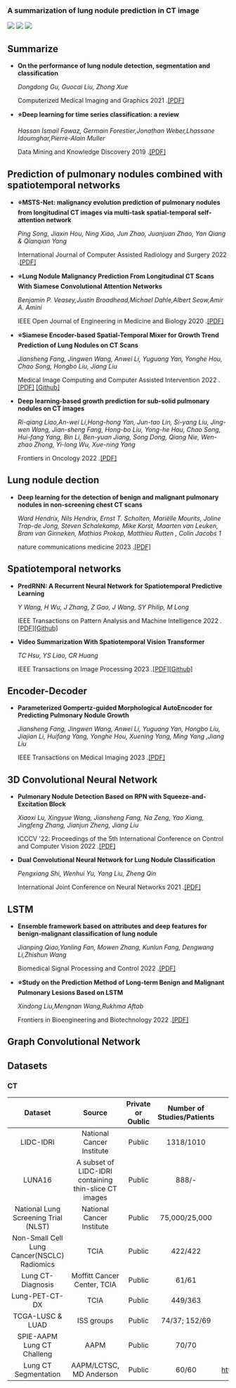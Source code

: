 ### A summarization of lung nodule prediction in CT image

![](https://img.shields.io/badge/-Github-181717?style=flat-square&logo=Github&logoColor=FFFFFF)
![](https://img.shields.io/badge/-Python-3776AB?style=flat-square&logo=Python&logoColor=FFFFFF)
![](https://img.shields.io/badge/-Pytorch-EE4C2C?style=flat-square&logo=Pytorch&logoColor=FFFFFF)





## Summarize
+ **On the performance of lung nodule detection, segmentation and classification**
  
  *Dongdong Gu, Guocai Liu, Zhong Xue*

  Computerized Medical Imaging and Graphics 2021 .[[PDF]](https://www.sciencedirect.com/science/article/pii/S0895611121000343)

+ **⭐Deep learning for time series classification: a review**

  *Hassan Ismail Fawaz, Germain Forestier,Jonathan Weber,Lhassane Idoumghar,Pierre-Alain Muller*

  Data Mining and Knowledge Discovery 2019 .[[PDF]](https://link.springer.com/article/10.1007/s10618-019-00619-1)
  
## Prediction of pulmonary nodules combined with spatiotemporal networks
+ **⭐MSTS-Net: malignancy evolution prediction of pulmonary nodules from longitudinal CT images via multi-task spatial-temporal self-attention network**

  *Ping Song, Jiaxin Hou, Ning Xiao, Jun Zhao, Juanjuan Zhao, Yan Qiang & Qianqian Yang*

  International Journal of Computer Assisted Radiology and Surgery 2022 .[[PDF]](https://link.springer.com/article/10.1007/s11548-022-02744-7#article-info)

+ **⭐Lung Nodule Malignancy Prediction From Longitudinal CT Scans With Siamese Convolutional Attention Networks**

  *Benjamin P. Veasey,Justin Broadhead,Michael Dahle,Albert Seow,Amir A. Amini*

  IEEE Open Journal of Engineering in Medicine and Biology 2020 .[[PDF]](https://ieeexplore.ieee.org/document/9195164)

+ **⭐Siamese Encoder-based Spatial-Temporal Mixer for Growth Trend Prediction of Lung Nodules on CT Scans**

  *Jiansheng Fang, Jingwen Wang, Anwei Li, Yuguang Yan, Yonghe Hou, Chao Song, Hongbo Liu, Jiang Liu*

  Medical Image Computing and Computer Assisted Intervention 2022 .[[PDF]](https://link.springer.com/chapter/10.1007/978-3-031-16431-6_46) [[Github]](https://github.com/liaw05/STMixer)

+ **Deep learning-based growth prediction for sub-solid pulmonary nodules on CT images**

  *Ri-qiang Liao,An-wei Li,Hong-hong Yan, Jun-tao Lin, Si-yang Liu, Jing-wen Wang, Jian-sheng Fang, Hong-bo Liu, Yong-he Hou, Chao Song, Hui-fang Yang, Bin Li, Ben-yuan Jiang, Song Dong, Qiang Nie, Wen-zhao Zhong, Yi-long Wu, Xue-ning Yang*

  Frontiers in Oncology 2022 .[[PDF]](https://www.frontiersin.org/journals/oncology/articles/10.3389/fonc.2022.1002953/full)

## Lung nodule dection
+ **Deep learning for the detection of benign and malignant pulmonary nodules in non-screening chest CT scans**

  *Ward Hendrix, Nils Hendrix, Ernst T. Scholten, Mariëlle Mourits, Joline Trap-de Jong, Steven Schalekamp, Mike Korst, Maarten van Leuken, Bram van Ginneken, Mathias Prokop, Matthieu Rutten , Colin Jacobs 1*

  nature  communications medicine 2023 .[[PDF]](https://www.nature.com/articles/s43856-023-00388-5)



## Spatiotemporal networks
+ **PredRNN: A Recurrent Neural Network for Spatiotemporal Predictive Learning**

  *Y Wang, H Wu, J Zhang, Z Gao, J Wang, SY Philip, M Long*

  IEEE Transactions on Pattern Analysis and Machine Intelligence 2022 .[[PDF]](https://ieeexplore.ieee.org/abstract/document/9749915/)[[Github]](https://github.com/thuml/predrnn-pytorch)

+ **Video Summarization With Spatiotemporal Vision Transformer**

  *TC Hsu, YS Liao, CR Huang*

  IEEE Transactions on Image Processing 2023 .[[PDF]](https://ieeexplore.ieee.org/abstract/document/10124837/)[[Github]](https://github.com/nchucvml/STVT)



## Encoder-Decoder
+ **Parameterized Gompertz-guided Morphological AutoEncoder for Predicting Pulmonary Nodule Growth**

  *Jiansheng Fang, Jingwen Wang, Anwei Li, Yuguang Yan, Hongbo Liu, Jiajian Li, Huifang Yang, Yonghe Hou, Xuening Yang, Ming Yang ,Jiang Liu*

  IEEE Transactions on Medical Imaging 2023 .[[PDF]](https://ieeexplore.ieee.org/abstract/document/10189348/authors#authors)

## 3D Convolutional Neural Network
+ **Pulmonary Nodule Detection Based on RPN with Squeeze-and-Excitation Block**

  *Xiaoxi Lu, Xingyue Wang, Jiansheng Fang, Na Zeng, Yao Xiang, Jingfeng Zhang, Jianjun Zheng, Jiang Liu*

  ICCCV '22: Proceedings of the 5th International Conference on Control and Computer Vision 2022 .[[PDF]](https://dl.acm.org/doi/abs/10.1145/3561613.3561627)

+ **Dual Convolutional Neural Network for Lung Nodule Classification**

  *Pengxiang Shi, Wenhui Yu, Yang Liu, Zheng Qin*

  International Joint Conference on Neural Networks 2021 .[[PDF]](https://ieeexplore.ieee.org/abstract/document/9533336)

## LSTM
+ **Ensemble framework based on attributes and deep features for benign-malignant classification of lung nodule**

  *Jianping Qiao,Yanling Fan, Mowen Zhang, Kunlun Fang, Dengwang Li,Zhishun Wang*

  Biomedical Signal Processing and Control 2022 .[[PDF]](https://www.sciencedirect.com/science/article/pii/S1746809422006711)

+ **⭐Study on the Prediction Method of Long-term Benign and Malignant Pulmonary Lesions Based on LSTM**

  *Xindong Liu,Mengnan Wang,Rukhma Aftab*
  
  Frontiers in Bioengineering and Biotechnology 2022 .[[PDF]](https://www.frontiersin.org/articles/10.3389/fbioe.2022.791424/full)


## Graph Convolutional Network


## Datasets

### CT
|                    Dataset                 |                  Source                             | Private or Oublic |  Number of Studies/Patients  |                                      Link                                              |
|:------------------------------------------:|:---------------------------------------------------:|:-----------------:|:----------------------------:|:--------------------------------------------------------------------------------------:|
|                   LIDC-IDRI                |              National Cancer Institute              |       Public      |           1318/1010          |               https://wiki.cancerimagingarchive.net/display/Public/LIDC-IDRI           |
|                    LUNA16                  |A subset of LIDC-IDRI containing thin-slice CT images|       Public      |            888/-             |                            https://luna16.grand-challenge.org/                         |
|    National Lung Screening Trial (NLST)    |              National Cancer Institute              |       Public      |         75,000/25,000        |                               https://cdas.cancer.gov/nlst/                            |
|Non-Small Cell Lung Cancer(NSCLC) Radiomics |                          TCIA                       |       Public      |            422/422           |           https://wiki.cancerimagingarchive.net/display/Public/NSCLC-Radiomics         |
|               Lung CT-Diagnosis            |              Moffitt Cancer Center, TCIA            |       Public      |             61/61            |           https://wiki.cancerimagingarchive.net/display/Public/LungCT-Diagnosis        |
|                Lung-PET-CT-DX              |                          TCIA                       |       Public      |            449/363           |       https://wiki.cancerimagingarchive.net/pages/viewpage.action?pageId=70224216      |
|              TCGA-LUSC & LUAD              |                       ISS groups                    |       Public      |         74/37; 152/69        |          https://wiki.cancerimagingarchive.net/display/Public/TCGA-LUSC(LUAD)          |
|          SPIE-AAPM Lung CT Challeng        |                          AAPM                       |       Public      |             70/70            |     https://wiki.cancerimagingarchive.net/display/Public/SPIE-AAPM+Lung+CT+Challenge   |
|             Lung CT Segmentation           |                 AAPM/LCTSC, MD Anderson             |       Public      |             60/60            |https://wiki.cancerimagingarchive.net/display/Public/Lung+CT+Segmentation+Challenge+2017|
